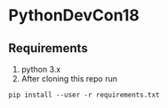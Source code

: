 # PythonDevCon18

## Requirements
1. python 3.x
2. After cloning this repo run
```
pip install --user -r requirements.txt
```
